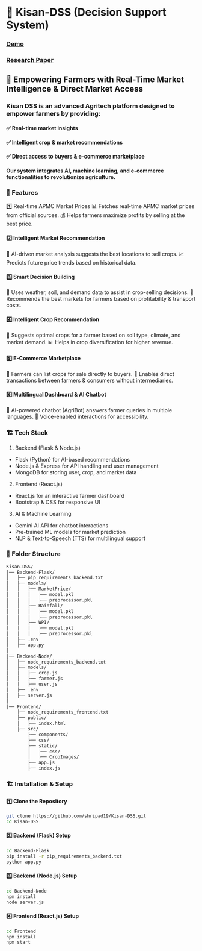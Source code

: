 # 🌾 Kisan-DSS (Decision Support System)

### [Demo](https://youtu.be/TGfO0_ERgDQ)

### [Research Paper](https://internationalpubls.com/index.php/cana/article/view/762)

## 🚀 Empowering Farmers with Real-Time Market Intelligence & Direct Market Access

### Kisan DSS is an advanced Agritech platform designed to empower farmers by providing:
#### ✅ Real-time market insights
#### ✅ Intelligent crop & market recommendations
#### ✅ Direct access to buyers & e-commerce marketplace

#### Our system integrates AI, machine learning, and e-commerce functionalities to revolutionize agriculture.

### 📌 Features
1️⃣ Real-time APMC Market Prices
📊 Fetches real-time APMC market prices from official sources.
💰 Helps farmers maximize profits by selling at the best price.

#### 2️⃣ Intelligent Market Recommendation
🧠 AI-driven market analysis suggests the best locations to sell crops.
📈 Predicts future price trends based on historical data.

#### 3️⃣ Smart Decision Building
📡 Uses weather, soil, and demand data to assist in crop-selling decisions.
📍 Recommends the best markets for farmers based on profitability & transport costs.

#### 4️⃣ Intelligent Crop Recommendation
🌱 Suggests optimal crops for a farmer based on soil type, climate, and market demand.
📊 Helps in crop diversification for higher revenue.

#### 5️⃣ E-Commerce Marketplace
🛒 Farmers can list crops for sale directly to buyers.
🤝 Enables direct transactions between farmers & consumers without intermediaries.

#### 6️⃣ Multilingual Dashboard & AI Chatbot
💬 AI-powered chatbot (AgriBot) answers farmer queries in multiple languages.
🎤 Voice-enabled interactions for accessibility.

### 🏗️ Tech Stack
1. Backend (Flask & Node.js)
- Flask (Python) for AI-based recommendations
- Node.js & Express for API handling and user management
- MongoDB for storing user, crop, and market data
2. Frontend (React.js)
- React.js for an interactive farmer dashboard
- Bootstrap & CSS for responsive UI
3. AI & Machine Learning
- Gemini AI API for chatbot interactions
- Pre-trained ML models for market prediction
- NLP & Text-to-Speech (TTS) for multilingual support
  
### 📂 Folder Structure
```bash
Kisan-DSS/
│── Backend-Flask/
│   ├── pip_requirements_backend.txt
│   ├── models/
│   │   ├── MarketPrice/
│   │   │   ├── model.pkl
│   │   │   ├── preprocessor.pkl
│   │   ├── Rainfall/
│   │   │   ├── model.pkl
│   │   │   ├── preprocessor.pkl
│   │   ├── WPI/
│   │   │   ├── model.pkl
│   │   │   ├── preprocessor.pkl
│   ├── .env
│   ├── app.py
│
│── Backend-Node/
│   ├── node_requirements_backend.txt
│   ├── models/
│   │   ├── crop.js
│   │   ├── farmer.js
│   │   ├── user.js
│   ├── .env
│   ├── server.js
│
│── Frontend/
    ├── node_requirements_frontend.txt
    ├── public/
    │   ├── index.html
    ├── src/
        ├── components/
        ├── css/
        ├── static/
        │   ├── css/
        │   ├── CropImages/
        ├── app.js
        ├── index.js


```
### 🏗️ Installation & Setup
#### 1️⃣ Clone the Repository
```bash
git clone https://github.com/shripad19/Kisan-DSS.git
cd Kisan-DSS
```

#### 2️⃣ Backend (Flask) Setup
```bash
cd Backend-Flask
pip install -r pip_requirements_backend.txt
python app.py
```
#### 3️⃣ Backend (Node.js) Setup
```bash
cd Backend-Node
npm install
node server.js
```
#### 4️⃣ Frontend (React.js) Setup
```bash
cd Frontend
npm install
npm start
```
